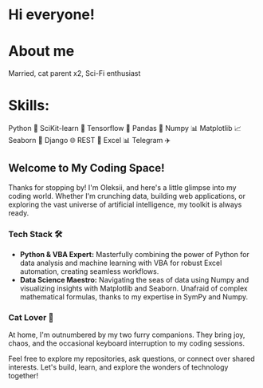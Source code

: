 # Hi everyone!

# About me

Married, cat parent x2, Sci-Fi enthusiast

# Skills:

Python 🐍
SciKit-learn 🧠
Tensorflow 🤖
Pandas 🐼
Numpy 📊
Matplotlib 📈
Seaborn 🌊
Django 🌐
REST 📡
Excel 📊
Telegram ✈️

<!DOCTYPE html>
<html lang="en">
<head>
  <meta charset="UTF-8">
  <meta name="viewport" content="width=device-width, initial-scale=1.0">
</head>
<body>
<h2>Welcome to My Coding Space! </h2>
<p>Thanks for stopping by! I'm Oleksii, and here's a little glimpse into my coding world. Whether I'm crunching data, building web applications, or exploring the vast universe of artificial intelligence, my toolkit is always ready.</p>
<h3>Tech Stack 🛠️</h3>
<ul>
  <li><strong>Python & VBA Expert:</strong> Masterfully combining the power of Python for data analysis and machine learning with VBA for robust Excel automation, creating seamless workflows.</li>
  <li><strong>Data Science Maestro:</strong> Navigating the seas of data using Numpy and visualizing insights with Matplotlib and Seaborn. Unafraid of complex mathematical formulas, thanks to my expertise in SymPy and Numpy.</li>
</ul>
<h3>Cat Lover 🐾</h3>
<p>At home, I'm outnumbered by my two furry companions. They bring joy, chaos, and the occasional keyboard interruption to my coding sessions.</p>
<p>Feel free to explore my repositories, ask questions, or connect over shared interests. Let's build, learn, and explore the wonders of technology together! </p>
</body>
</html>
